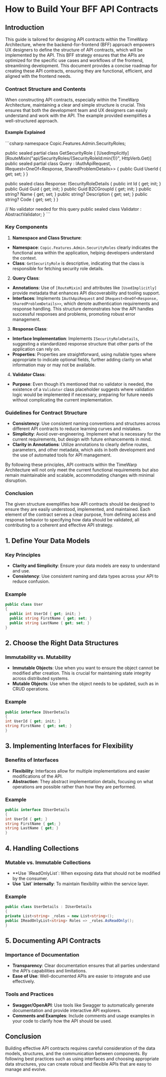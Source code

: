 # How to Build Your BFF API Contracts

## Introduction

This guide is tailored for designing API contracts within the TimeWarp Architecture, where the backend-for-frontend (BFF) approach empowers UX designers to define the structure of API contracts, which will be implemented by the API. This BFF strategy ensures that the APIs are optimized for the specific use cases and workflows of the frontend, streamlining development. This document provides a concise roadmap for creating these API contracts, ensuring they are functional, efficient, and aligned with the frontend needs.

### Contract Structure and Contents

When constructing API contracts, especially within the TimeWarp Architecture, maintaining a clear and simple structure is crucial. This ensures that both the development team and UX designers can easily understand and work with the API. The example provided exemplifies a well-structured approach.

#### Example Explained

\```csharp
namespace Copic.Features.Admin.SecurityRoles;

public sealed partial class GetSecurityRole
{
[UsedImplicitly]
[RouteMixin("api/SecurityRoles/{SecurityRoleId:min(1)}", HttpVerb.Get)]
public sealed partial class Query : IAuthApiRequest, IRequest<OneOf<Response, SharedProblemDetails>>
{
public Guid UserId { get; set; }
}

public sealed class Response: ISecurityRoleDetails
{
public int Id { get; init; }
public Guid Guid { get; init; }
public Guid B2CGroupId { get; init; }
public string? Name { get; set; }
public string? Description { get; set; }
public string? Code { get; set; }
}

// No validator needed for this query
public sealed class Validator : AbstractValidator<Query>;
}
\```

### Key Components

1. **Namespace and Class Structure**:
  - **Namespace**: `Copic.Features.Admin.SecurityRoles` clearly indicates the functional area within the application, helping developers understand the context.
  - **Class**: `GetSecurityRole` is descriptive, indicating that the class is responsible for fetching security role details.

2. **Query Class**:
  - **Annotations**: Use of `[RouteMixin]` and attributes like `[UsedImplicitly]` provide metadata that enhances API discoverability and tooling support.
  - **Interfaces**: Implements `IAuthApiRequest` and `IRequest<OneOf<Response, SharedProblemDetails>>`, which denote authentication requirements and response handling. This structure demonstrates how the API handles successful responses and problems, promoting robust error management.

3. **Response Class**:
  - **Interface Implementation**: Implements `ISecurityRoleDetails`, suggesting a standardized response structure that other parts of the application can rely on.
  - **Properties**: Properties are straightforward, using nullable types where appropriate to indicate optional fields, further adding clarity on what information may or may not be available.

4. **Validator Class**:
  - **Purpose**: Even though it’s mentioned that no validator is needed, the existence of a `Validator` class placeholder suggests where validation logic would be implemented if necessary, preparing for future needs without complicating the current implementation.

### Guidelines for Contract Structure

- **Consistency**: Use consistent naming conventions and structures across different API contracts to reduce learning curves and mistakes.
- **Simplicity**: Avoid over-engineering. Implement what is necessary for the current requirements, but design with future enhancements in mind.
- **Clarity in Annotations**: Utilize annotations to clearly define routes, parameters, and other metadata, which aids in both development and the use of automated tools for API management.

By following these principles, API contracts within the TimeWarp Architecture will not only meet the current functional requirements but also remain maintainable and scalable, accommodating changes with minimal disruption.

### Conclusion

The given structure exemplifies how API contracts should be designed to ensure they are easily understood, implemented, and maintained. Each element of the contract serves a clear purpose, from defining access and response behavior to specifying how data should be validated, all contributing to a coherent and effective API strategy.








## 1. Define Your Data Models

### Key Principles

- **Clarity and Simplicity**: Ensure your data models are easy to understand and use.
- **Consistency**: Use consistent naming and data types across your API to reduce confusion.

### Example

```csharp
public class User
{
  public int UserId { get; init; }
  public string FirstName { get; set; }
  public string LastName { get; set; }
}
```

## 2. Choose the Right Data Structures

### Immutability vs. Mutability

- **Immutable Objects**: Use when you want to ensure the object cannot be modified after creation. This is crucial for maintaining state integrity across distributed systems.
- **Mutable Objects**: Use when the object needs to be updated, such as in CRUD operations.

### Example

```csharp
public interface IUserDetails
{
int UserId { get; init; }
string FirstName { get; set; }
}
```

## 3. Implementing Interfaces for Flexibility

### Benefits of Interfaces

- **Flexibility**: Interfaces allow for multiple implementations and easier modifications of the API.
- **Abstraction**: They abstract implementation details, focusing on what operations are possible rather than how they are performed.

### Example

```csharp
public interface IUserDetails
{
int UserId { get; }
string FirstName { get; }
string LastName { get; }
}
```

## 4. Handling Collections

### Mutable vs. Immutable Collections

- **Use \`IReadOnlyList<T>\`: When exposing data that should not be modified by the consumer.
- **Use \`List<T>\` internally**: To maintain flexibility within the service layer.

### Example

```csharp
public class UserDetails : IUserDetails
{
private List<string> _roles = new List<string>();
public IReadOnlyList<string> Roles => _roles.AsReadOnly();
}
```

## 5. Documenting API Contracts

### Importance of Documentation

- **Transparency**: Clear documentation ensures that all parties understand the API’s capabilities and limitations.
- **Ease of Use**: Well-documented APIs are easier to integrate and use effectively.

### Tools and Practices

- **Swagger/OpenAPI**: Use tools like Swagger to automatically generate documentation and provide interactive API explorers.
- **Comments and Examples**: Include comments and usage examples in your code to clarify how the API should be used.

## Conclusion

Building effective API contracts requires careful consideration of the data models, structures, and the communication between components. By following best practices such as using interfaces and choosing appropriate data structures, you can create robust and flexible APIs that are easy to manage and evolve.
